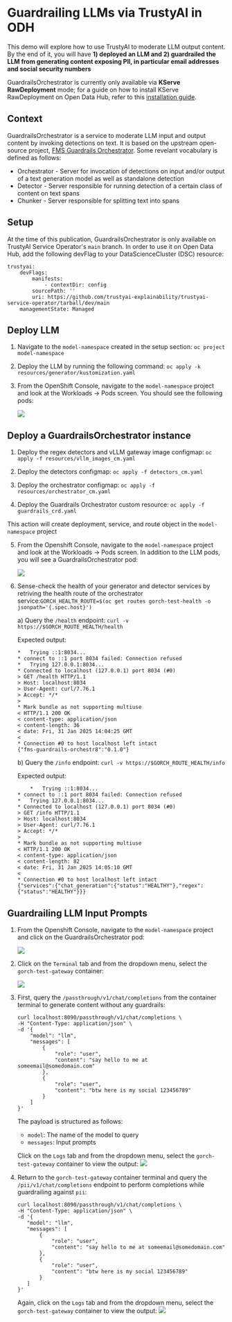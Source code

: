 # Guardrailing LLMs via TrustyAI in ODH

This demo will explore how to use TrustyAI to moderate LLM output content. By the end of it, you will have **1) deployed an LLM and 2) guardrailed the LLM from generating content exposing PII, in particular email addresses and social security numbers**

GuardrailsOrchestrator is currently only available via **KServe RawDeployment** mode; for a guide on how to install KServe RawDeployment on Open Data Hub, refer to this [installation guide](https://access.redhat.com/solutions/7078183).

## Context
GuardrailsOrchestrator is a service to moderate LLM input and output content by invoking detections on text. It is based on the upstream open-source project, [FMS Guardrails Orchestrator](https://github.com/foundation-model-stack/fms-guardrails-orchestrator).
Some revelant vocabulary is defined as follows:

* Orchestrator - Server for invocation of detections on input and/or output of a text generation model as well as standalone detection
* Detector - Server responsible for running detection of a certain class of content on text spans
* Chunker - Server responsible for splitting text into spans

## Setup
At the time of this publication, GuardrailsOrchestrator is only available on TrustyAI Service Operator's `main` branch. In order to use it on Open Data Hub, add the following devFlag to your DataScienceCluster (DSC) resource:
```
trustyai:
    devFlags:
        manifests:
            - contextDir: config
        sourcePath: ''
        uri: https://github.com/trustyai-explainability/trustyai-service-operator/tarball/dev/main
    managementState: Managed
```

## Deploy LLM
1. Navigate to the `model-namespace` created in the setup section: `oc project model-namespace`

2. Deploy the LLM by running the following command: `oc apply -k resources/generator/kustomization.yaml`

3. From the OpenShift Console, navigate to the `model-namespace` project and look at the Workloads -> Pods screen. You should see the following pods:

    ![](images/model_namespace_llm_pods.png)

## Deploy a GuardrailsOrchestrator instance
1. Deploy the regex detectors and vLLM gateway image configmap: `oc apply -f resources/vllm_images_cm.yaml`

2. Deploy the detectors configmap: `oc apply -f detectors_cm.yaml`

3. Deploy the orchestrator configmap: `oc apply -f resources/orchestrator_cm.yaml`

4. Deploy the Guardrails Orchestrator custom resource: `oc apply -f guardrails_crd.yaml`

This action will create deployment, service, and route object in the `model-namespace` project

5. From the Openshift Console, navigate to the `model-namespace` project and look at the Workloads -> Pods screen. In addition to the LLM pods, you will see a GuardrailsOrchestrator pod:

    ![](images/model_namespace_pods.png)

6. Sense-check the health of your generator and detector services by retriving the health route of the orchestrator service:`GORCH_HEALTH_ROUTE=$(oc get routes gorch-test-health -o jsonpath='{.spec.host}')`


    a) Query the `/health` endpoint: `curl -v https://$GORCH_ROUTE_HEALTH/health`

    Expected output:
    ```
    *   Trying ::1:8034...
    * connect to ::1 port 8034 failed: Connection refused
    *   Trying 127.0.0.1:8034...
    * Connected to localhost (127.0.0.1) port 8034 (#0)
    > GET /health HTTP/1.1
    > Host: localhost:8034
    > User-Agent: curl/7.76.1
    > Accept: */*
    >
    * Mark bundle as not supporting multiuse
    < HTTP/1.1 200 OK
    < content-type: application/json
    < content-length: 36
    < date: Fri, 31 Jan 2025 14:04:25 GMT
    <
    * Connection #0 to host localhost left intact
    {"fms-guardrails-orchestr8":"0.1.0"}
    ```

    b) Query the `/info` endpoint: `curl -v https://$GORCH_ROUTE_HEALTH/info`

    Expected output:
    ```
        *   Trying ::1:8034...
    * connect to ::1 port 8034 failed: Connection refused
    *   Trying 127.0.0.1:8034...
    * Connected to localhost (127.0.0.1) port 8034 (#0)
    > GET /info HTTP/1.1
    > Host: localhost:8034
    > User-Agent: curl/7.76.1
    > Accept: */*
    >
    * Mark bundle as not supporting multiuse
    < HTTP/1.1 200 OK
    < content-type: application/json
    < content-length: 82
    < date: Fri, 31 Jan 2025 14:05:10 GMT
    <
    * Connection #0 to host localhost left intact
    {"services":{"chat_generation":{"status":"HEALTHY"},"regex":{"status":"HEALTHY"}}}
    ```

## Guardrailing LLM Input Prompts
1. From the Openshift Console, navigate to the `model-namespace` project and click on the GuardrailsOrchestrator pod:

    ![](images/gorch_pod.png)

2. Click on the `Terminal` tab and from the dropdown menu, select the `gorch-test-gateway` container:

    ![](images/gorch_test_gateway.png)

3. First, query the `/passthrough/v1/chat/completions` from the container terminal to generate content without any guardrails:
    ```
    curl localhost:8090/passthrough/v1/chat/completions \
    -H "Content-Type: application/json" \
    -d '{
        "model": "llm",
        "messages": [
            {
                "role": "user",
                "content": "say hello to me at someemail@somedomain.com"
            },
            {
                "role": "user",
                "content": "btw here is my social 123456789"
            }
        ]
    }'
    ```
    The payload is structured as follows:
    * `model`: The name of the model to query
    * `messages`: Input prompts

    Click on the `Logs` tab and from the dropdown menu, select the `gorch-test-gateway` container to view the output:
    ![](images/passthrough_query_output.png)

4. Return to the `gorch-test-gateway` container terminal and query the `/pii/v1/chat/completions` endpoint to perform completions while guardrailing against `pii`:

     ```
    curl localhost:8090/passthrough/v1/chat/completions \
    -H "Content-Type: application/json" \
    -d '{
        "model": "llm",
        "messages": [
            {
                "role": "user",
                "content": "say hello to me at someemail@somedomain.com"
            },
            {
                "role": "user",
                "content": "btw here is my social 123456789"
            }
        ]
    }'
    ```

    Again, click on the `Logs` tab and from the dropdown menu, select the `gorch-test-gateway` container to view the output:
    ![](images/pii_query_output.png)
